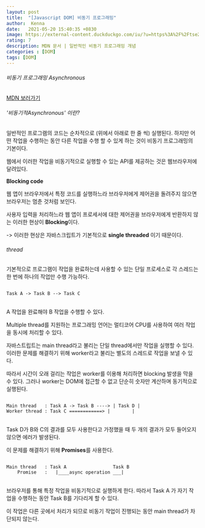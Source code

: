 ```yaml
---
layout: post
title:  "[Javascript DOM] 비동기 프로그래밍"
author:  Kenna
date:   2021-05-20 15:40:35 +0830
image: https://external-content.duckduckgo.com/iu/?u=https%3A%2F%2Ftse2.mm.bing.net%2Fth%3Fid%3DOIP.dG-yexYrhUA2RommlI9TmQHaEK%26pid%3DApi&f=1
rating: 7
description: MDN 문서 | 일반적인 비동기 프로그래밍 개념
categories : [DOM]
tags: [DOM]
---
```



###### 비동기 프로그래밍 Asynchronous
[MDN 보러가기]("https://developer.mozilla.org/ko/docs/Learn/JavaScript/Asynchronous/Concepts")

###### '비동기적Asynchronous' 이란?

일반적인 프로그램의 코드는 순차적으로 (위에서 아래로 한 줄 씩) 실행된다. 
하지만 어떤 작업을 수행하는 동안 다른 작업을 수행 할 수 있게 하는 것이 비동기 프로그래밍의 기본이다.

웹에서 이러한 작업을 비동기적으로 실행할 수 있는 API를 제공하는 것은 웹브라우저에 달려있다.

**Blocking code**<br>

웹 앱이 브라우저에서 특정 코드를 실행하느라 브라우저에게 제어권을 돌려주지 않으면 브라우저는 멈춘 것처럼 보인다.

사용자 입력을 처리하느라 웹 앱이 프로세서에 대한 제어권을 브라우저에게 반환하지 않는 이러한 현상이 **Blocking**이다.

-> 이러한 현상은 자바스크립트가 기본적으로 **single threaded** 이기 때문이다.


###### thread

기본적으로 프로그램이 작업을 완료하는데 사용할 수 있는 단일 프로세스로
각 스레드는 한 번에 하나의 작업만 수행 가능하다.

<pre>
<code>
Task A -> Task B --> Task C
</code>
</pre>

A 작업을 완료해야 B 작업을 수행할 수 있다.

Multiple thread를 지원하는 프로그래밍 언어는 멀티코어 CPU를 사용하여 여러 작업을 동시에 처리할 수 있다.

자바스트립트는 main thread라고 불리는 단일 thread에서만 작업을 실행할 수 있다.
이러한 문제를 해결하기 위해 worker라고 불리는 별도의 스레드로 작업을 보낼 수 있다.

따라서 시간이 오래 걸리는 작업은 worker를 이용해 처리하면 blocking 발생을 막을 수 있다.
그러나 worker는 DOM에 접근할 수 없고 단순히 숫자만 계산하며 동기적으로 실행된다.

<pre>
<code>
Main thread   : Task A -> Task B ----> | Task D |
Worker thread : Task C ============> |        |
</code>
</pre>

Task D가 B와 C의 결과를 모두 사용한다고 가정했을 때 두 개의 결과가 모두 들어오지 않으면 에러가 발생된다.

이 문제를 해결하기 위해 
**Promises**를 사용한다.

<pre>
<code>
Main thread   : Task A                 Task B 
    Promise   :   |____async operation ___|
</code>
</pre>

브라우저를 통해 특정 작업을 비동기적으로 실행하게 한다. 따라서 Task A 가 자기 작업을 수행하는 동안 Task B를 기다리게 할 수 있다.

이 작업은 다른 곳에서 처리가 되므로 비동기 작업이 진행되는 동안 main thread가 차단되지 않는다.